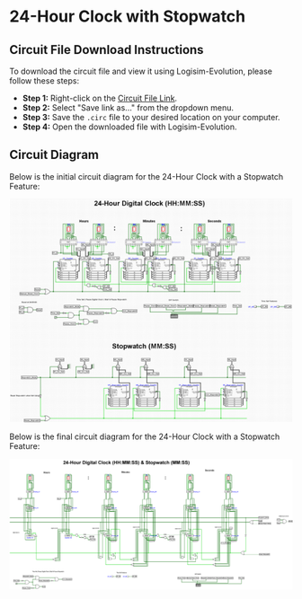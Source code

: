 # 24-Hour Clock with Stopwatch

## Circuit File Download Instructions
To download the circuit file and view it using Logisim-Evolution, please follow these steps:

- **Step 1:** Right-click on the [Circuit File Link](https://github.com/TahaAkhlaq/ECE150/raw/main/Final%20Project/Final_Project_Circuit.circ).
- **Step 2:** Select "Save link as..." from the dropdown menu.
- **Step 3:** Save the `.circ` file to your desired location on your computer.
- **Step 4:** Open the downloaded file with Logisim-Evolution.

## Circuit Diagram
Below is the initial circuit diagram for the 24-Hour Clock with a Stopwatch Feature:

![Initial Circuit Diagram](Initial%20Circuit%20Diagram.png)

Below is the final circuit diagram for the 24-Hour Clock with a Stopwatch Feature:

![Final Circuit Diagram](Final%20Circuit%20Diagram.png)
